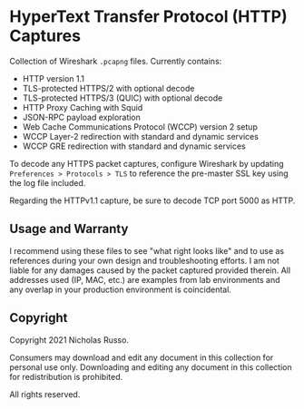 # HyperText Transfer Protocol (HTTP) Captures
Collection of Wireshark `.pcapng` files. Currently contains:
  - HTTP version 1.1
  - TLS-protected HTTPS/2 with optional decode
  - TLS-protected HTTPS/3 (QUIC) with optional decode
  - HTTP Proxy Caching with Squid
  - JSON-RPC payload exploration
  - Web Cache Communications Protocol (WCCP) version 2 setup
  - WCCP Layer-2 redirection with standard and dynamic services
  - WCCP GRE redirection with standard and dynamic services

To decode any HTTPS packet captures, configure Wireshark by updating
`Preferences > Protocols > TLS` to reference the pre-master SSL key
using the log file included.

Regarding the HTTPv1.1 capture, be sure to decode TCP port 5000 as HTTP.

## Usage and Warranty
I recommend using these files to see "what right looks like" and to use
as references during your own design and troubleshooting efforts. I am
not liable for any damages caused by the packet captured provided therein.
All addresses used (IP, MAC, etc.) are examples from lab environments
and any overlap in your production environment is coincidental.

## Copyright
Copyright 2021 Nicholas Russo.

Consumers may download and edit any document in this collection for personal
use only. Downloading and editing any document in this collection for
redistribution is prohibited.

All rights reserved.
